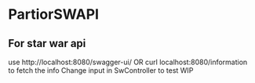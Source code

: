 # PartiorSWAPI
## For star war api
use 
http://localhost:8080/swagger-ui/
OR 
curl localhost:8080/information 
to fetch the info
Change input in SwController to test
WIP


